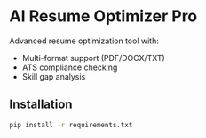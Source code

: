 # AI Resume Optimizer Pro

Advanced resume optimization tool with:
- Multi-format support (PDF/DOCX/TXT)
- ATS compliance checking
- Skill gap analysis

## Installation
```bash
pip install -r requirements.txt
